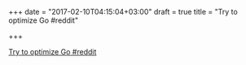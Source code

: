 +++
date = "2017-02-10T04:15:04+03:00"
draft = true
title = "Try to optimize Go  #reddit"

+++

<p><a href="https://t.co/clJGfyX95g">Try to optimize Go  #reddit</a></p>
